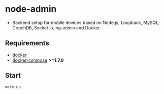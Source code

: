 # node-admin
- Backend setup for mobile devices based on Node.js, Loopback, MySQL, CouchDB, Socket.io, ng-admin and Docker.

## Requirements
- [docker](https://www.docker.com/products/docker-toolbox)
- [docker-compose](https://docs.docker.com/compose/) **>=1.7.0**

## Start
    make up
